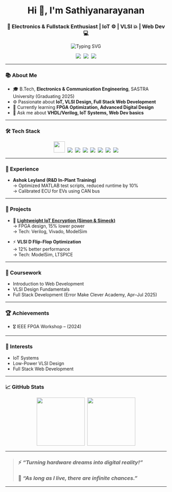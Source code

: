 <!-- ✨ Sathiyanarayanan's GitHub Profile README ✨ -->

<h1 align="center">Hi 👋, I'm Sathiyanarayanan</h1>
<h3 align="center">🚀 Electronics & Fullstack Enthusiast | IoT ⚙️ | VLSI 💥 | Web Dev 💻</h3>

<p align="center">
  <img src="https://readme-typing-svg.demolab.com?font=Fira+Code&size=26&pause=1000&color=36BCB6&center=true&vCenter=true&width=450&lines=Turning+Ideas+Into+Reality;Building+Smart+IoT+Systems;Optimizing+VLSI+Designs;Crafting+Cool+Web+Apps" alt="Typing SVG" />
</p>

<p align="center">
  <a href="mailto:sathiyaram5311@gmail.com"><img src="https://img.shields.io/badge/Email-D14836?style=for-the-badge&logo=gmail&logoColor=white"/></a>&nbsp;
  <a href="https://www.linkedin.com/in/sathiyanarayanan5311"><img src="https://img.shields.io/badge/LinkedIn-0077B5?style=for-the-badge&logo=linkedin&logoColor=white"/></a>&nbsp;
  <a href="https://github.com/Sathiyanarayanan53"><img src="https://img.shields.io/badge/GitHub-181717?style=for-the-badge&logo=github&logoColor=white"/></a>
</p>

---

### 📚 About Me

- 🎓 B.Tech, **Electronics & Communication Engineering**, SASTRA University (Graduating 2025)  
- ⚙️ Passionate about **IoT, VLSI Design, Full Stack Web Development**  
- 🌱 Currently learning **FPGA Optimization, Advanced Digital Design**  
- 💬 Ask me about **VHDL/Verilog, IoT Systems, Web Dev basics**

---

### 🛠️ Tech Stack

<p align="center">
  <img src="https://skillicons.dev/icons?i=html,css" height="35"/>&nbsp;
  <img src="https://img.shields.io/badge/Verilog-1572B6?style=for-the-badge&logo=verilog&logoColor=white"/>&nbsp;
  <img src="https://img.shields.io/badge/VHDL-0175C2?style=for-the-badge&logo=verilog&logoColor=white"/>&nbsp;
  <img src="https://img.shields.io/badge/FPGA-009688?style=for-the-badge&logo=fpga&logoColor=white"/>&nbsp;
  <img src="https://img.shields.io/badge/Arduino-00979D?style=for-the-badge&logo=arduino&logoColor=white"/>&nbsp;
  <img src="https://img.shields.io/badge/ESP32-3C3C3C?style=for-the-badge&logo=espressif&logoColor=white"/>&nbsp;
  <img src="https://img.shields.io/badge/ModelSim-007ACC?style=for-the-badge&logo=siemens&logoColor=white"/>&nbsp;
  <img src="https://img.shields.io/badge/HSPICE-FF6F00?style=for-the-badge&logo=spice&logoColor=white"/>
</p>

---

### 💼 Experience

- **Ashok Leyland (R&D In-Plant Training)**  
  → Optimized MATLAB test scripts, reduced runtime by 10%  
  → Calibrated ECU for EVs using CAN bus

---

### 🚀 Projects

- 🔐 **[Lightweight IoT Encryption (Simon & Simeck)](https://github.com/Sathiyanarayanan53/iot-encryption)**  
  → FPGA design, 15% lower power  
  → Tech: Verilog, Vivado, ModelSim

- ⚡ **VLSI D Flip-Flop Optimization**  
  → 12% better performance  
  → Tech: ModelSim, LTSPICE

---

### 📖 Coursework

- Introduction to Web Development  
- VLSI Design Fundamentals  
- Full Stack Development (Error Make Clever Academy, Apr–Jul 2025)

---

### 🏆 Achievements

- 🎖️ IEEE FPGA Workshop – (2024)

---

### 🎯 Interests

- IoT Systems  
- Low-Power VLSI Design  
- Full Stack Web Development

---

### 📈 GitHub Stats

<p align="center">
  <img src="https://github-readme-stats.vercel.app/api?username=Sathiyanarayanan53&show_icons=true&theme=radical" height="150"/>&nbsp;
  <img src="https://github-readme-stats.vercel.app/api/top-langs/?username=Sathiyanarayanan53&layout=compact&theme=radical" height="150"/>
</p>

---

<!-- QUOTE SECTION (NO ANONYMOUS) -->

>  ### ⚡ **_“Turning hardware dreams into digital reality!”_**
>
> ### 🌟 **_“As long as I live, there are infinite chances.”_**

---
